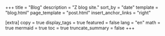 +++
title = "Blog"
description = "Z blog site."
sort_by = "date"
template = "blog.html"
page_template = "post.html"
insert_anchor_links = "right"

[extra]
copy = true
display_tags = true
featured = false
lang = "en"
math = true
mermaid = true
toc = true
truncate_summary = false
+++
